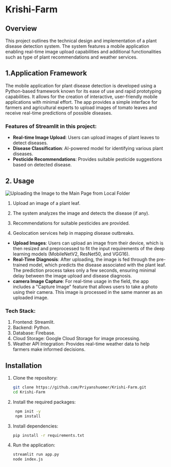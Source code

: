 # Krishi-Farm

## Overview
This project outlines the technical design and implementation of a plant disease detection system. The system features a mobile application enabling real-time image upload capabilities and additional functionalities such as type of plant recommendations and weather services.

## 1.Application Framework
The mobile application for plant disease detection is developed using a Python-based framework known for its ease of use and rapid prototyping capabilities. It allows for the creation of interactive, user-friendly mobile applications with minimal effort. The app provides a simple interface for farmers and agricultural experts to upload images of tomato leaves and receive real-time predictions of possible diseases.

### Features of Streamlit in this project:
- **Real-time Image Upload**: Users can upload images of plant leaves to detect diseases.
- **Disease Classification**: AI-powered model for identifying various plant diseases.
- **Pesticide Recommendations**: Provides suitable pesticide suggestions based on detected disease.

## 2. Usage
![Uploading the Image to the Main Page from Local Folder](https://www.google.com/imgres?q=damage%20plant%20leaf&imgurl=https%3A%2F%2Fwww.gardenanswers.com%2Fwp-content%2Fuploads%2F2016%2F02%2F5833985259208704.jpeg&imgrefurl=https%3A%2F%2Fwww.gardenanswers.com%2Fshrubs%2Fleaf-damage%2F&docid=g2aQzKF-x0F0lM&tbnid=M8rvPQ9NQFKS6M&vet=12ahUKEwi715yg-raLAxVU4zgGHR4xBtcQM3oECHoQAA..i&w=600&h=800&hcb=2&ved=2ahUKEwi715yg-raLAxVU4zgGHR4xBtcQM3oECHoQAA)  <!-- Replace with your image path -->

1. Upload an image of a plant leaf.

2. The system analyzes the image and detects the disease (if any).

3. Recommendations for suitable pesticides are provided.

4. Geolocation services help in mapping disease outbreaks.

- **Upload Images**: Users can upload an image from their device, which is then resized and preprocessed to fit the input requirements of the deep learning models (MobileNetV2, ResNet50, and VGG16).
- **Real-Time Diagnosis**: After uploading, the image is fed through the pre-trained model, which predicts the disease associated with the plant leaf. The prediction process takes only a few seconds, ensuring minimal delay between the image upload and disease diagnosis.
- **camera Image Capture**: For real-time usage in the field, the app includes a "Capture Image" feature that allows users to take a photo using their camera. This image is processed in the same manner as an uploaded image.

### Tech Stack:
1. Frontend: Streamlit.
2. Backend: Python.
3. Database: Firebase.
4. Cloud Storage: Google Cloud Storage for image processing.
5. Weather API Integration: Provides real-time weather data to help farmers make informed decisions.


## Installation
1. Clone the repository:
   ```bash
   git clone https://github.com/Priyanshuomer/Krishi-Farm.git
   cd Krishi-Farm
   ```
2. Install the required packages:
   ```bash
    npm init -y
    npm install
   ```
3. Install dependencies:
    ```bash
    pip install -r requirements.txt
    ```
4. Run the application:
    ```bash
    streamlit run app.py
    node index.js
    ```

